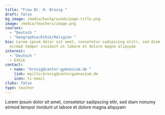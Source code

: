 ```yaml
---
title: "Frau Dr. H. Brosig "
draft: false
bg_image: /media/backgrounds/page-title.png
image: /media/teachers/image.png
courses:
  - "Deutsch "
  - "Geographie/Ethik/Religion "
bio: Lorem ipsum dolor sit amet, consetetur sadipscing elitr, sed diam nonumy
  eirmod tempor invidunt ut labore et dolore magna aliquyam
interest:
  - "Deutsch "
  - Ethik
contact:
  - name: "brosig@cantor-gymnasium.de "
    link: mailto:brosig@cantorgymnasium.de
    icon: ti-email
clubs: false
type: teacher
---
```

Lorem ipsum dolor sit amet, consetetur sadipscing elitr, sed diam nonumy eirmod tempor invidunt ut labore et dolore magna aliquyam